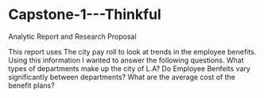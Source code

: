 # Capstone-1---Thinkful
Analytic Report and Research Proposal

This report uses The city pay roll to look at trends in the employee benefits. Using this information I wanted to answer the following questions. What types of departments make up the city of L.A? Do Employee Benfeits vary significantly between departments? What are the average cost of the benefit plans?
